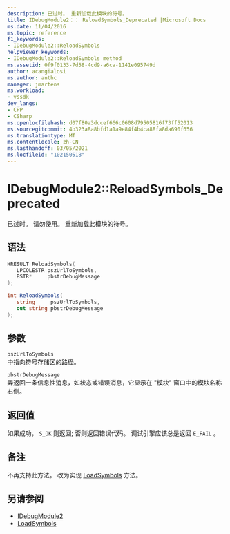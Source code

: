 ```yaml
---
description: 已过时。 重新加载此模块的符号。
title: IDebugModule2：： ReloadSymbols_Deprecated |Microsoft Docs
ms.date: 11/04/2016
ms.topic: reference
f1_keywords:
- IDebugModule2::ReloadSymbols
helpviewer_keywords:
- IDebugModule2::ReloadSymbols method
ms.assetid: 0f9f0133-7d58-4cd9-a6ca-1141e095749d
author: acangialosi
ms.author: anthc
manager: jmartens
ms.workload:
- vssdk
dev_langs:
- CPP
- CSharp
ms.openlocfilehash: d07f80a3dccef666c0608d79505816f73ff52013
ms.sourcegitcommit: 4b323a8a8bfd1a1a9e84f4b4ca88fa8da690f656
ms.translationtype: MT
ms.contentlocale: zh-CN
ms.lasthandoff: 03/05/2021
ms.locfileid: "102150518"
---
```

# <a name="idebugmodule2reloadsymbols_deprecated"></a>IDebugModule2::ReloadSymbols_Deprecated
已过时。 请勿使用。 重新加载此模块的符号。

## <a name="syntax"></a>语法

```cpp
HRESULT ReloadSymbols( 
   LPCOLESTR pszUrlToSymbols,
   BSTR*     pbstrDebugMessage
);
```

```csharp
int ReloadSymbols( 
   string     pszUrlToSymbols,
   out string pbstrDebugMessage
);
```

## <a name="parameters"></a>参数
`pszUrlToSymbols`\
中指向符号存储区的路径。

`pbstrDebugMessage`\
弄返回一条信息性消息，如状态或错误消息，它显示在 "模块" 窗口中的模块名称右侧。

## <a name="return-value"></a>返回值
 如果成功， `S_OK` 则返回; 否则返回错误代码。 调试引擎应该总是返回 `E_FAIL` 。

## <a name="remarks"></a>备注
 不再支持此方法。 改为实现 [LoadSymbols](../../../extensibility/debugger/reference/idebugmodule3-loadsymbols.md) 方法。

## <a name="see-also"></a>另请参阅
- [IDebugModule2](../../../extensibility/debugger/reference/idebugmodule2.md)
- [LoadSymbols](../../../extensibility/debugger/reference/idebugmodule3-loadsymbols.md)
